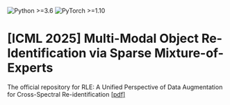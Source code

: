 ![Python >=3.6](https://img.shields.io/badge/Python->=3.6-yellow.svg)
![PyTorch >=1.10](https://img.shields.io/badge/PyTorch->=1.10-blue.svg)

# [ICML 2025] Multi-Modal Object Re-Identification via Sparse Mixture-of-Experts
The official repository for RLE: A Unified Perspective of Data Augmentation for Cross-Spectral Re-identification [[pdf]]([https://arxiv.org/pdf/2411.01225](https://github.com/stone96123/MFRNet))
